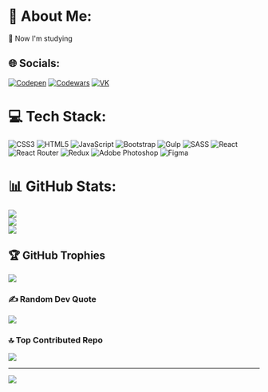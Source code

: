 # 💫 About Me:
🌱 Now I'm studying


## 🌐 Socials:
[![Codepen](https://img.shields.io/badge/Codepen-000000?style=for-the-badge&logo=codepen&logoColor=white)](https://codepen.io/JibrilFl)
[![Codewars](https://www.shareicon.net/data/32x32/2016/11/01/849405_codewars_512x512.png)](https://www.codewars.com/users/JibrilFl)
[![VK](https://upload.wikimedia.org/wikipedia/commons/thumb/2/21/VK.com-logo.svg/27px-VK.com-logo.svg.png)](https://vk.com/jibrilfl)

# 💻 Tech Stack:
![CSS3](https://img.shields.io/badge/css3-%231572B6.svg?style=for-the-badge&logo=css3&logoColor=white) ![HTML5](https://img.shields.io/badge/html5-%23E34F26.svg?style=for-the-badge&logo=html5&logoColor=white) ![JavaScript](https://img.shields.io/badge/javascript-%23323330.svg?style=for-the-badge&logo=javascript&logoColor=%23F7DF1E) ![Bootstrap](https://img.shields.io/badge/bootstrap-%23563D7C.svg?style=for-the-badge&logo=bootstrap&logoColor=white) ![Gulp](https://img.shields.io/badge/GULP-%23CF4647.svg?style=for-the-badge&logo=gulp&logoColor=white) ![SASS](https://img.shields.io/badge/SASS-hotpink.svg?style=for-the-badge&logo=SASS&logoColor=white) ![React](https://img.shields.io/badge/react-%2320232a.svg?style=for-the-badge&logo=react&logoColor=%2361DAFB) ![React Router](https://img.shields.io/badge/React_Router-CA4245?style=for-the-badge&logo=react-router&logoColor=white) ![Redux](https://img.shields.io/badge/redux-%23593d88.svg?style=for-the-badge&logo=redux&logoColor=white) ![Adobe Photoshop](https://img.shields.io/badge/adobephotoshop-%2331A8FF.svg?style=for-the-badge&logo=adobephotoshop&logoColor=white) 	![Figma](https://img.shields.io/badge/figma-%23F24E1E.svg?style=for-the-badge&logo=figma&logoColor=white)
# 📊 GitHub Stats:
![](https://github-readme-stats.vercel.app/api?username=JibrilFl&theme=radical&hide_border=false&include_all_commits=false&count_private=false)<br/>
![](https://github-readme-streak-stats.herokuapp.com/?user=JibrilFl&theme=radical&hide_border=false)<br/>
![](https://github-readme-stats.vercel.app/api/top-langs/?username=JibrilFl&theme=radical&hide_border=false&include_all_commits=false&count_private=false&layout=compact)

## 🏆 GitHub Trophies
![](https://github-profile-trophy.vercel.app/?username=JibrilFl&theme=radical&no-frame=false&no-bg=false&margin-w=4)

### ✍️ Random Dev Quote
![](https://quotes-github-readme.vercel.app/api?type=horizontal&theme=radical)

### 🔝 Top Contributed Repo
![](https://github-contributor-stats.vercel.app/api?username=JibrilFl&limit=5&theme=dark&combine_all_yearly_contributions=true)

---
[![](https://visitcount.itsvg.in/api?id=JibrilFl&icon=2&color=0)](https://visitcount.itsvg.in)

<!-- Proudly created with GPRM ( https://gprm.itsvg.in ) -->
